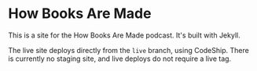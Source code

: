 # How Books Are Made

This is a site for the How Books Are Made podcast. It's built with Jekyll.

The live site deploys directly from the `live` branch, using CodeShip. There is currently no staging site, and live deploys do not require a live tag.
